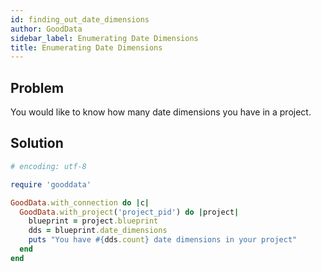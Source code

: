 ```yaml
---
id: finding_out_date_dimensions
author: GoodData
sidebar_label: Enumerating Date Dimensions
title: Enumerating Date Dimensions
---
```


Problem
-------

You would like to know how many date dimensions you have in a project.

Solution
--------


```ruby
# encoding: utf-8

require 'gooddata'

GoodData.with_connection do |c|
  GoodData.with_project('project_pid') do |project|
    blueprint = project.blueprint
    dds = blueprint.date_dimensions
    puts "You have #{dds.count} date dimensions in your project"
  end
end 
```
